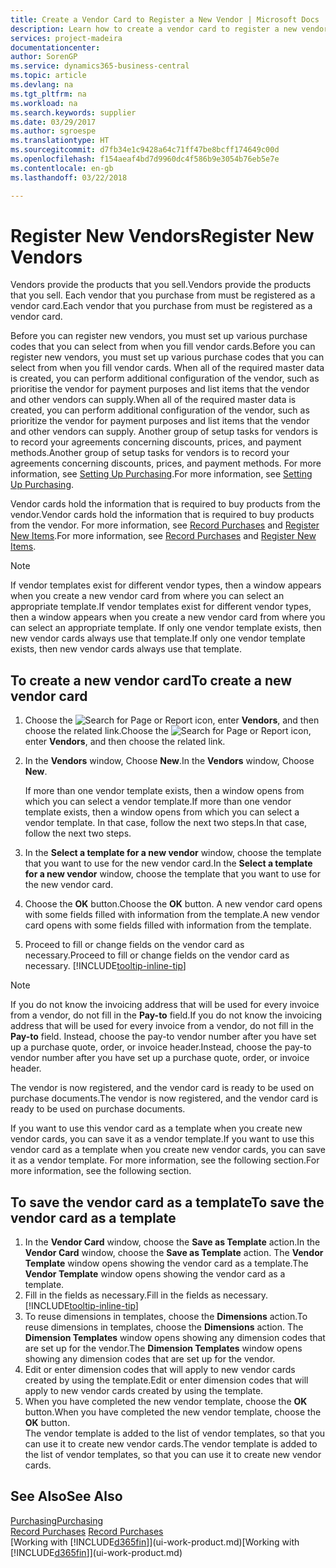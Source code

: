 ```yaml
---
title: Create a Vendor Card to Register a New Vendor | Microsoft Docs
description: Learn how to create a vendor card to register a new vendor or supplier.
services: project-madeira
documentationcenter: 
author: SorenGP
ms.service: dynamics365-business-central
ms.topic: article
ms.devlang: na
ms.tgt_pltfrm: na
ms.workload: na
ms.search.keywords: supplier
ms.date: 03/29/2017
ms.author: sgroespe
ms.translationtype: HT
ms.sourcegitcommit: d7fb34e1c9428a64c71ff47be8bcff174649c00d
ms.openlocfilehash: f154aeaf4bd7d9960dc4f586b9e3054b76eb5e7e
ms.contentlocale: en-gb
ms.lasthandoff: 03/22/2018

---
```

# <a name="register-new-vendors"></a><span data-ttu-id="bfb15-103">Register New Vendors</span><span class="sxs-lookup"><span data-stu-id="bfb15-103">Register New Vendors</span></span>
<span data-ttu-id="bfb15-104">Vendors provide the products that you sell.</span><span class="sxs-lookup"><span data-stu-id="bfb15-104">Vendors provide the products that you sell.</span></span> <span data-ttu-id="bfb15-105">Each vendor that you purchase from must be registered as a vendor card.</span><span class="sxs-lookup"><span data-stu-id="bfb15-105">Each vendor that you purchase from must be registered as a vendor card.</span></span>

<span data-ttu-id="bfb15-106">Before you can register new vendors, you must set up various purchase codes that you can select from when you fill vendor cards.</span><span class="sxs-lookup"><span data-stu-id="bfb15-106">Before you can register new vendors, you must set up various purchase codes that you can select from when you fill vendor cards.</span></span> <span data-ttu-id="bfb15-107">When all of the required master data is created, you can perform additional configuration of the vendor, such as prioritise the vendor for payment purposes and list items that the vendor and other vendors can supply.</span><span class="sxs-lookup"><span data-stu-id="bfb15-107">When all of the required master data is created, you can perform additional configuration of the vendor, such as prioritize the vendor for payment purposes and list items that the vendor and other vendors can supply.</span></span> <span data-ttu-id="bfb15-108">Another group of setup tasks for vendors is to record your agreements concerning discounts, prices, and payment methods.</span><span class="sxs-lookup"><span data-stu-id="bfb15-108">Another group of setup tasks for vendors is to record your agreements concerning discounts, prices, and payment methods.</span></span> <span data-ttu-id="bfb15-109">For more information, see [Setting Up Purchasing](purchasing-setup-purchasing.md).</span><span class="sxs-lookup"><span data-stu-id="bfb15-109">For more information, see [Setting Up Purchasing](purchasing-setup-purchasing.md).</span></span>

<span data-ttu-id="bfb15-110">Vendor cards hold the information that is required to buy products from the vendor.</span><span class="sxs-lookup"><span data-stu-id="bfb15-110">Vendor cards hold the information that is required to buy products from the vendor.</span></span> <span data-ttu-id="bfb15-111">For more information, see [Record Purchases](purchasing-how-record-purchases.md) and [Register New Items](inventory-how-register-new-items.md).</span><span class="sxs-lookup"><span data-stu-id="bfb15-111">For more information, see [Record Purchases](purchasing-how-record-purchases.md) and [Register New Items](inventory-how-register-new-items.md).</span></span>

> [!NOTE]  
>   <span data-ttu-id="bfb15-112">If vendor templates exist for different vendor types, then a window appears when you create a new vendor card from where you can select an appropriate template.</span><span class="sxs-lookup"><span data-stu-id="bfb15-112">If vendor templates exist for different vendor types, then a window appears when you create a new vendor card from where you can select an appropriate template.</span></span> <span data-ttu-id="bfb15-113">If only one vendor template exists, then new vendor cards always use that template.</span><span class="sxs-lookup"><span data-stu-id="bfb15-113">If only one vendor template exists, then new vendor cards always use that template.</span></span>

## <a name="to-create-a-new-vendor-card"></a><span data-ttu-id="bfb15-114">To create a new vendor card</span><span class="sxs-lookup"><span data-stu-id="bfb15-114">To create a new vendor card</span></span>
1. <span data-ttu-id="bfb15-115">Choose the ![Search for Page or Report](media/ui-search/search_small.png "Search for Page or Report icon") icon, enter **Vendors**, and then choose the related link.</span><span class="sxs-lookup"><span data-stu-id="bfb15-115">Choose the ![Search for Page or Report](media/ui-search/search_small.png "Search for Page or Report icon") icon, enter **Vendors**, and then choose the related link.</span></span>  
2. <span data-ttu-id="bfb15-116">In the **Vendors** window, Choose **New**.</span><span class="sxs-lookup"><span data-stu-id="bfb15-116">In the **Vendors** window, Choose **New**.</span></span>

    <span data-ttu-id="bfb15-117">If more than one vendor template exists, then a window opens from which you can select a vendor template.</span><span class="sxs-lookup"><span data-stu-id="bfb15-117">If more than one vendor template exists, then a window opens from which you can select a vendor template.</span></span> <span data-ttu-id="bfb15-118">In that case, follow the next two steps.</span><span class="sxs-lookup"><span data-stu-id="bfb15-118">In that case, follow the next two steps.</span></span>
3. <span data-ttu-id="bfb15-119">In the **Select a template for a new vendor** window, choose the template that you want to use for the new vendor card.</span><span class="sxs-lookup"><span data-stu-id="bfb15-119">In the **Select a template for a new vendor** window, choose the template that you want to use for the new vendor card.</span></span>
4. <span data-ttu-id="bfb15-120">Choose the **OK** button.</span><span class="sxs-lookup"><span data-stu-id="bfb15-120">Choose the **OK** button.</span></span> <span data-ttu-id="bfb15-121">A new vendor card opens with some fields filled with information from the template.</span><span class="sxs-lookup"><span data-stu-id="bfb15-121">A new vendor card opens with some fields filled with information from the template.</span></span>
5. <span data-ttu-id="bfb15-122">Proceed to fill or change fields on the vendor card as necessary.</span><span class="sxs-lookup"><span data-stu-id="bfb15-122">Proceed to fill or change fields on the vendor card as necessary.</span></span> [!INCLUDE[tooltip-inline-tip](includes/tooltip-inline-tip_md.md)]

> [!NOTE]  
>   <span data-ttu-id="bfb15-123">If you do not know the invoicing address that will be used for every invoice from a vendor, do not fill in the **Pay-to** field.</span><span class="sxs-lookup"><span data-stu-id="bfb15-123">If you do not know the invoicing address that will be used for every invoice from a vendor, do not fill in the **Pay-to** field.</span></span> <span data-ttu-id="bfb15-124">Instead, choose the pay-to vendor number after you have set up a purchase quote, order, or invoice header.</span><span class="sxs-lookup"><span data-stu-id="bfb15-124">Instead, choose the pay-to vendor number after you have set up a purchase quote, order, or invoice header.</span></span>

<span data-ttu-id="bfb15-125">The vendor is now registered, and the vendor card is ready to be used on purchase documents.</span><span class="sxs-lookup"><span data-stu-id="bfb15-125">The vendor is now registered, and the vendor card is ready to be used on purchase documents.</span></span>

<span data-ttu-id="bfb15-126">If you want to use this vendor card as a template when you create new vendor cards, you can save it as a vendor template.</span><span class="sxs-lookup"><span data-stu-id="bfb15-126">If you want to use this vendor card as a template when you create new vendor cards, you can save it as a vendor template.</span></span> <span data-ttu-id="bfb15-127">For more information, see the following section.</span><span class="sxs-lookup"><span data-stu-id="bfb15-127">For more information, see the following section.</span></span>

## <a name="to-save-the-vendor-card-as-a-template"></a><span data-ttu-id="bfb15-128">To save the vendor card as a template</span><span class="sxs-lookup"><span data-stu-id="bfb15-128">To save the vendor card as a template</span></span>
1. <span data-ttu-id="bfb15-129">In the **Vendor Card** window, choose the **Save as Template** action.</span><span class="sxs-lookup"><span data-stu-id="bfb15-129">In the **Vendor Card** window, choose the **Save as Template** action.</span></span> <span data-ttu-id="bfb15-130">The **Vendor Template** window opens showing the vendor card as a template.</span><span class="sxs-lookup"><span data-stu-id="bfb15-130">The **Vendor Template** window opens showing the vendor card as a template.</span></span>
2. <span data-ttu-id="bfb15-131">Fill in the fields as necessary.</span><span class="sxs-lookup"><span data-stu-id="bfb15-131">Fill in the fields as necessary.</span></span> [!INCLUDE[tooltip-inline-tip](includes/tooltip-inline-tip_md.md)]
3. <span data-ttu-id="bfb15-132">To reuse dimensions in templates, choose the **Dimensions** action.</span><span class="sxs-lookup"><span data-stu-id="bfb15-132">To reuse dimensions in templates, choose the **Dimensions** action.</span></span> <span data-ttu-id="bfb15-133">The **Dimension Templates** window opens showing any dimension codes that are set up for the vendor.</span><span class="sxs-lookup"><span data-stu-id="bfb15-133">The **Dimension Templates** window opens showing any dimension codes that are set up for the vendor.</span></span>
4. <span data-ttu-id="bfb15-134">Edit or enter dimension codes that will apply to new vendor cards created by using the template.</span><span class="sxs-lookup"><span data-stu-id="bfb15-134">Edit or enter dimension codes that will apply to new vendor cards created by using the template.</span></span>
5. <span data-ttu-id="bfb15-135">When you have completed the new vendor template, choose the **OK** button.</span><span class="sxs-lookup"><span data-stu-id="bfb15-135">When you have completed the new vendor template, choose the **OK** button.</span></span>  
   <span data-ttu-id="bfb15-136">The vendor template is added to the list of vendor templates, so that you can use it to create new vendor cards.</span><span class="sxs-lookup"><span data-stu-id="bfb15-136">The vendor template is added to the list of vendor templates, so that you can use it to create new vendor cards.</span></span>

## <a name="see-also"></a><span data-ttu-id="bfb15-137">See Also</span><span class="sxs-lookup"><span data-stu-id="bfb15-137">See Also</span></span>
[<span data-ttu-id="bfb15-138">Purchasing</span><span class="sxs-lookup"><span data-stu-id="bfb15-138">Purchasing</span></span>](purchasing-manage-purchasing.md)  
<span data-ttu-id="bfb15-139">[Record Purchases](purchasing-how-record-purchases.md) </span><span class="sxs-lookup"><span data-stu-id="bfb15-139">[Record Purchases](purchasing-how-record-purchases.md) </span></span>  
<span data-ttu-id="bfb15-140">[Working with [!INCLUDE[d365fin](includes/d365fin_md.md)]](ui-work-product.md)</span><span class="sxs-lookup"><span data-stu-id="bfb15-140">[Working with [!INCLUDE[d365fin](includes/d365fin_md.md)]](ui-work-product.md)</span></span>  

